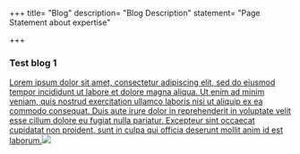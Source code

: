 +++
title= "Blog"
description= "Blog Description"
statement= "Page Statement about expertise"

+++
### Test blog 1 

[Lorem ipsum dolor sit amet, consectetur adipiscing elit, sed do eiusmod tempor incididunt ut labore et dolore magna aliqua. Ut enim ad minim veniam, quis nostrud exercitation ullamco laboris nisi ut aliquip ex ea commodo consequat. Duis aute irure dolor in reprehenderit in voluptate velit esse cillum dolore eu fugiat nulla pariatur. Excepteur sint occaecat cupidatat non proident, sunt in culpa qui officia deserunt mollit anim id est laborum.](google.com "google")![](uploads/https___bucketeer-e05bbc84-baa3-437e-9518-adb32be77984-s3-amazonaws-com_public_images_3bdb2575-9a92-42f8-8472-bb78c7bd118a_720x405.jpg)